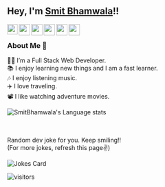 ## Hey, I'm [Smit Bhamwala](https://smitbhamwala.vercel.app)!!
<!--
**SmitBhamwala/SmitBhamwala** is a ✨ _special_ ✨ repository because its `README.md` (this file) appears on your GitHub profile.


- 🌱 I’m currently learning **WEB DEVELOPMENT**
- 📫 How to reach me: [smitbhamwala@gmail.com](mailto:smitbhamwala@gmail.com)
- 😄 Pronouns: He/him
- ⚡ Fun fact: I love traveling and listening music
-->



<a href="https://www.linkedin.com/in/smit-bhamwala-8195971b0/">
  <img align="left" width="24px" src="https://img.icons8.com/color/48/000000/linkedin.png"  />
</a>
<a href="https://twitter.com/Crazy__SB">
  <img align="left" width="26px" src="https://img.icons8.com/color/48/000000/twitter.png" />
</a>
<a href="mailto:smitbhamwala@gmail.com">
  <img align="left" width="26px" src="https://img.icons8.com/color/48/000000/gmail-new.png" />
</a>
<a href="https://www.instagram.com/its_smit_without_h/">
  <img align="left" width="26px" src="https://img.icons8.com/color/48/000000/instagram-new.png" />
</a>
<a href="https://www.facebook.com/smit.bhamwala">
  <img align="left" width="26px" src="https://img.icons8.com/color/48/000000/facebook-new.png" />
</a>
<a href="https://www.youtube.com/channel/UCisfwEGK92LF8Xcu7nBLtdg">
  <img align="left" width="26px" src="https://img.icons8.com/color/48/000000/youtube-play.png" />
</a>

<br />

### About Me 🚀
👨‍💻  I’m a Full Stack Web Developer.<br />
📚  I enjoy learning new things and I am a fast learner.<br />
🎶  I enjoy listening music.<br />
✈️  I love traveling.<br />
📽️  I like watching adventure movies.<br />

<!--  ![SmitBhamwala's github stats](https://github-readme-stats.vercel.app/api?username=Smitbhamwala&show_icons=true&hide_border=true)&nbsp;&nbsp;  -->
![SmitBhamwala's Language stats](https://github-readme-stats-eight-theta.vercel.app/api/top-langs/?username=SmitBhamwala&layout=compact&langs_count=8&hide_border=true)
<br />
<br />
<br />
<!-- HTML -->
Random dev joke for you. Keep smiling!!<br />
(For more jokes, refresh this page✌️)


<img src="https://readme-jokes.vercel.app/api?theme=algolia" alt="Jokes Card" />

<br />



![visitors](https://visitor-badge.laobi.icu/badge?page_id=SmitBhamwala.SmitBhamwala)
